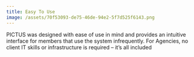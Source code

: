 ```yaml
---
title: Easy To Use
image: /assets/70f53093-de75-46de-94e2-5f7d525f6143.png
---
```

PICTUS was designed with ease of use in mind and provides an intuitive interface for members that use the system infrequently. For Agencies, no client IT skills or infrastructure is required – it’s all included